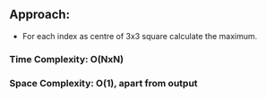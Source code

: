 ## Approach:
* For each index as centre of 3x3 square calculate the maximum.
​
### Time Complexity: O(NxN)
### Space Complexity: O(1), apart from output